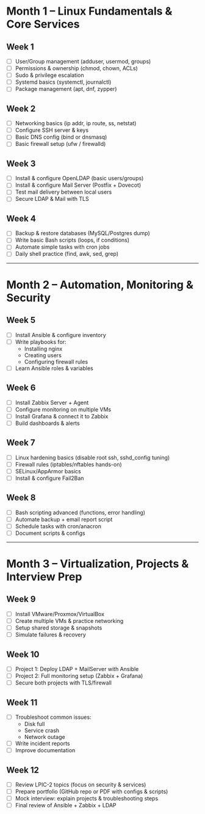 
# Month 1 – Linux Fundamentals & Core Services

## Week 1
- [ ] User/Group management (adduser, usermod, groups)
- [ ] Permissions & ownership (chmod, chown, ACLs)
- [ ] Sudo & privilege escalation
- [ ] Systemd basics (systemctl, journalctl)
- [ ] Package management (apt, dnf, zypper)

## Week 2
- [ ] Networking basics (ip addr, ip route, ss, netstat)
- [ ] Configure SSH server & keys
- [ ] Basic DNS config (bind or dnsmasq)
- [ ] Basic firewall setup (ufw / firewalld)

## Week 3
- [ ] Install & configure OpenLDAP (basic users/groups)
- [ ] Install & configure Mail Server (Postfix + Dovecot)
- [ ] Test mail delivery between local users
- [ ] Secure LDAP & Mail with TLS

## Week 4
- [ ] Backup & restore databases (MySQL/Postgres dump)
- [ ] Write basic Bash scripts (loops, if conditions)
- [ ] Automate simple tasks with cron jobs
- [ ] Daily shell practice (find, awk, sed, grep)

---

# Month 2 – Automation, Monitoring & Security

## Week 5
- [ ] Install Ansible & configure inventory
- [ ] Write playbooks for:
  - Installing nginx
  - Creating users
  - Configuring firewall rules
- [ ] Learn Ansible roles & variables

## Week 6
- [ ] Install Zabbix Server + Agent
- [ ] Configure monitoring on multiple VMs
- [ ] Install Grafana & connect it to Zabbix
- [ ] Build dashboards & alerts

## Week 7
- [ ] Linux hardening basics (disable root ssh, sshd_config tuning)
- [ ] Firewall rules (iptables/nftables hands-on)
- [ ] SELinux/AppArmor basics
- [ ] Install & configure Fail2Ban

## Week 8
- [ ] Bash scripting advanced (functions, error handling)
- [ ] Automate backup + email report script
- [ ] Schedule tasks with cron/anacron
- [ ] Document scripts & configs

---

# Month 3 – Virtualization, Projects & Interview Prep

## Week 9
- [ ] Install VMware/Proxmox/VirtualBox
- [ ] Create multiple VMs & practice networking
- [ ] Setup shared storage & snapshots
- [ ] Simulate failures & recovery

## Week 10
- [ ] Project 1: Deploy LDAP + MailServer with Ansible
- [ ] Project 2: Full monitoring setup (Zabbix + Grafana)
- [ ] Secure both projects with TLS/firewall

## Week 11
- [ ] Troubleshoot common issues:
  - Disk full
  - Service crash
  - Network outage
- [ ] Write incident reports
- [ ] Improve documentation

## Week 12
- [ ] Review LPIC-2 topics (focus on security & services)
- [ ] Prepare portfolio (GitHub repo or PDF with configs & scripts)
- [ ] Mock interview: explain projects & troubleshooting steps
- [ ] Final review of Ansible + Zabbix + LDAP
